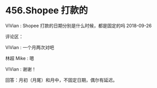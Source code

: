 # 456.Shopee 打款的

ViVian : Shopee 打款的日期分别是什么时候，都是固定的吗 2018-09-26

评论区：

ViVian : 一个月两次对吧

林超 Mike : 嗯

ViVian : 谢谢！

回答：月初（月尾）和月中，不固定日期，偶尔有延迟。